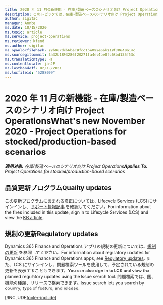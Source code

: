 ```yaml
---
title: 2020 年 11 月の新機能 - 在庫/製造ベースのシナリオ向け Project Operations
description: このトピックでは、在庫-製造ベースのシナリオ向け Project Operations の 2020 年 11 月リリースで利用可能な品質更新について説明します。
author: sigitac
manager: Annbe
ms.date: 10/15/2020
ms.topic: article
ms.service: project-operations
ms.reviewer: kfend
ms.author: sigitac
ms.openlocfilehash: 28b967ddb6bec9fcc1be099e6ab218f38640a14c
ms.sourcegitcommit: fa32b1893286f20271fa4ec4be8fc68bd135f53c
ms.translationtype: HT
ms.contentlocale: ja-JP
ms.lasthandoff: 02/15/2021
ms.locfileid: "5288009"
---
```

# <a name="whats-new-november-2020---project-operations-for-stockedproduction-based-scenarios"></a><span data-ttu-id="c70e8-103">2020 年 11 月の新機能 - 在庫/製造ベースのシナリオ向け Project Operations</span><span class="sxs-lookup"><span data-stu-id="c70e8-103">What's new November 2020 - Project Operations for stocked/production-based scenarios</span></span>

<span data-ttu-id="c70e8-104">_**適用対象:** 在庫/製造ベースのシナリオ向け Project Operations_</span><span class="sxs-lookup"><span data-stu-id="c70e8-104">_**Applies To:** Project Operations for stocked/production-based scenarios_</span></span>

## <a name="quality-updates"></a><span data-ttu-id="c70e8-105">品質更新プログラム</span><span class="sxs-lookup"><span data-stu-id="c70e8-105">Quality updates</span></span>

<span data-ttu-id="c70e8-106">この更新プログラムに含まれる修正については、Lifecycle Services (LCS) にサインインし、[サポート情報記事](https://fix.lcs.dynamics.com/Issue/Details?bugId=488609&amp;dbType=3&amp;qc=8251e8e1d5e2386de850599926c1adc3fec8e2ba25308036d22cdfe0a1c28fc7) を確認してください。</span><span class="sxs-lookup"><span data-stu-id="c70e8-106">For information about the fixes included in this update, sign in to Lifecycle Services (LCS) and view the [KB article](https://fix.lcs.dynamics.com/Issue/Details?bugId=488609&amp;dbType=3&amp;qc=8251e8e1d5e2386de850599926c1adc3fec8e2ba25308036d22cdfe0a1c28fc7).</span></span>

## <a name="regulatory-updates"></a><span data-ttu-id="c70e8-107">規制の更新</span><span class="sxs-lookup"><span data-stu-id="c70e8-107">Regulatory updates</span></span>

<span data-ttu-id="c70e8-108">Dynamics 365 Finance and Operations アプリの規制の更新については、[規制の更新](https://docs.microsoft.com/dynamics365/finance/localizations/regulatory-updates) を参照してください。</span><span class="sxs-lookup"><span data-stu-id="c70e8-108">For information about regulatory updates for Dynamics 365 Finance and Operations apps, see [Regulatory updates](https://docs.microsoft.com/dynamics365/finance/localizations/regulatory-updates).</span></span> <span data-ttu-id="c70e8-109">また、LCS にサインインし、問題検索ツールを使用して、予定されている規制の更新を表示することもできます。</span><span class="sxs-lookup"><span data-stu-id="c70e8-109">You can also sign in to LCS and view the planned regulatory updates using the Issue search tool.</span></span> <span data-ttu-id="c70e8-110">問題検索では、国、機能の種類、リリースで検索できます。</span><span class="sxs-lookup"><span data-stu-id="c70e8-110">Issue search lets you search by country, type of feature, and release.</span></span>


[!INCLUDE[footer-include](../../includes/footer-banner.md)]